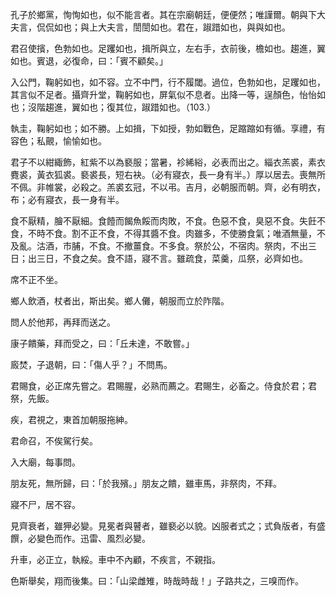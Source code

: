 孔子於鄉黨，恂恂如也，似不能言者。其在宗廟朝廷，便便然；唯謹爾。朝與下大夫言，侃侃如也；與上大夫言，誾誾如也。君在，踧踖如也，與與如也。

君召使擯，色勃如也。足躩如也，揖所與立，左右手，衣前後，檐如也。趨進，翼如也。賓退，必復命，曰：「賓不顧矣。」

入公門，鞠躬如也，如不容。立不中門，行不履閾。過位，色勃如也，足躩如也，其言似不足者。攝齊升堂，鞠躬如也，屏氣似不息者。出降一等，逞顏色，怡怡如也；沒階趨進，翼如也；復其位，踧踖如也。（103.）

執圭，鞠躬如也；如不勝。上如揖，下如授，勃如戰色，足蹜蹜如有循。享禮，有容色；私覿，愉愉如也。

君子不以紺緅飾，紅紫不以為褻服；當暑，袗絺綌，必表而出之。緇衣羔裘，素衣麑裘，黃衣狐裘。褻裘長，短右袂。（必有寢衣，長一身有半。）厚以居去。喪無所不佩。非帷裳，必殺之。羔裘玄冠，不以弔。吉月，必朝服而朝。齊，必有明衣，布；必有寢衣，長一身有半。

食不厭精，膾不厭細。食饐而餲魚餒而肉敗，不食。色惡不食，臭惡不食。失飪不食，不時不食。割不正不食，不得其醬不食。肉雖多，不使勝食氣；唯酒無量，不及亂。沽酒，市脯，不食。不撤薑食。不多食。祭於公，不宿肉。祭肉，不出三日；出三日，不食之矣。食不語，寢不言。雖疏食，菜羹，瓜祭，必齊如也。

席不正不坐。

鄉人飲酒，杖者出，斯出矣。鄉人儺，朝服而立於阼階。

問人於他邦，再拜而送之。

康子饋藥，拜而受之，曰：「丘未達，不敢嘗。」

廄焚，子退朝，曰：「傷人乎？」不問馬。

君賜食，必正席先嘗之。君賜腥，必熟而薦之。君賜生，必畜之。侍食於君；君祭，先飯。

疾，君視之，東首加朝服拖紳。

君命召，不俟駕行矣。

入大廟，每事問。

朋友死，無所歸，曰：「於我殯。」朋友之饋，雖車馬，非祭肉，不拜。

寢不尸，居不容。

見齊衰者，雖狎必變。見冕者與瞽者，雖褻必以貌。凶服者式之；式負版者，有盛饌，必變色而作。迅雷、風烈必變。

升車，必正立，執綏。車中不內顧，不疾言，不親指。

色斯舉矣，翔而後集。曰：「山梁雌雉，時哉時哉！」子路共之，三嗅而作。
